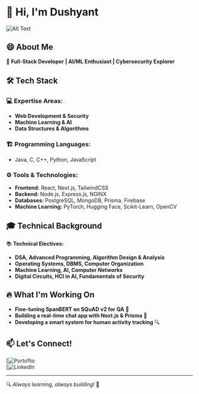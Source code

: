 

<!--
**Dushyant98474839/Dushyant98474839** is a ✨ _special_ ✨ repository because its `README.md` (this file) appears on your GitHub profile.

Here are some ideas to get you started:

- 🔭 I’m currently working on ...
- 🌱 I’m currently learning ...
- 👯 I’m looking to collaborate on ...
- 🤔 I’m looking for help with ...
- 💬 Ask me about ...
- 📫 How to reach me: ...
- 😄 Pronouns: ...
- ⚡ Fun fact: ...
-->

# 👋 Hi, I'm Dushyant  
![Alt Text](https://media.giphy.com/media/scZPhLqaVOM1qG4lT9/giphy.gif?cid=ecf05e47hwitu3m2w8eudpbp1xl3brei0z0s37rxkionjo71&ep=v1_gifs_related&rid=giphy.gif&ct=g)

## 😄 About Me
🚀 **Full-Stack Developer | AI/ML Enthusiast | Cybersecurity Explorer**  

## 🛠️ Tech Stack  

### 💻 **Expertise Areas:**  
- **Web Development & Security**  
- **Machine Learning & AI**  
- **Data Structures & Algorithms**  

### 🏗️ **Programming Languages:**  
- Java, C, C++, Python, JavaScript  

### ⚙️ **Tools & Technologies:**  
- **Frontend:** React, Next.js, TailwindCSS  
- **Backend:** Node.js, Express.js, NGINX  
- **Databases:** PostgreSQL, MongoDB, Prisma, Firebase  
- **Machine Learning:** PyTorch, Hugging Face, Scikit-Learn, OpenCV  

## 🎓 Technical Background  
📚 **Technical Electives:**  
- **DSA, Advanced Programming, Algorithm Design & Analysis**  
- **Operating Systems, DBMS, Computer Organization**  
- **Machine Learning, AI, Computer Networks**  
- **Digital Circuits, HCI in AI, Fundamentals of Security**  

## 🔥 What I'm Working On  
- **Fine-tuning SpanBERT on SQuAD v2 for QA** 🤖  
- **Building a real-time chat app with Next.js & Prisma** 💬  
- **Developing a smart system for human activity tracking** 🔍  

## 📫 Let's Connect!  
[![Portoflio](https://dushyantportfolio074.netlify.app/)  
[![LinkedIn](https://www.linkedin.com/in/dushyant-singh-86a3962b4/)  

---

🔍 *Always learning, always building!* 🚀  
